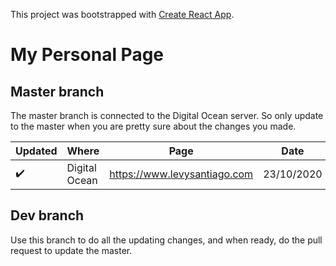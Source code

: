 This project was bootstrapped with [Create React App](https://github.com/facebook/create-react-app).

# My Personal Page

## Master branch

The master branch is connected to the Digital Ocean server. So only update to the master when you are pretty sure about the changes you made.

| Updated            | Where         | Page                         | Date       |
| ------------------ | ------------- | ---------------------------- | ---------- |
| :heavy_check_mark: | Digital Ocean | https://www.levysantiago.com | 23/10/2020 |

## Dev branch

Use this branch to do all the updating changes, and when ready, do the pull request to update the master.
